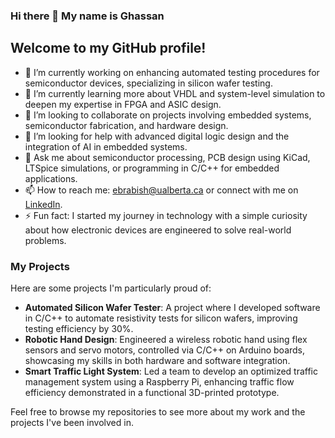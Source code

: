 ### Hi there 👋 My name is Ghassan

Welcome to my GitHub profile!
---
- 🔭 I’m currently working on enhancing automated testing procedures for semiconductor devices, specializing in silicon wafer testing.
- 🌱 I’m currently learning more about VHDL and system-level simulation to deepen my expertise in FPGA and ASIC design.
- 👯 I’m looking to collaborate on projects involving embedded systems, semiconductor fabrication, and hardware design.
- 🤔 I’m looking for help with advanced digital logic design and the integration of AI in embedded systems.
- 💬 Ask me about semiconductor processing, PCB design using KiCad, LTSpice simulations, or programming in C/C++ for embedded applications.
- 📫 How to reach me: [ebrabish@ualberta.ca](mailto:ebrabish@ualberta.ca) or connect with me on [LinkedIn](https://www.linkedin.com/in/ghassan-ebrabish/).
- ⚡ Fun fact: I started my journey in technology with a simple curiosity about how electronic devices are engineered to solve real-world problems.

### My Projects
Here are some projects I'm particularly proud of:
- **Automated Silicon Wafer Tester**: A project where I developed software in C/C++ to automate resistivity tests for silicon wafers, improving testing efficiency by 30%.
- **Robotic Hand Design**: Engineered a wireless robotic hand using flex sensors and servo motors, controlled via C/C++ on Arduino boards, showcasing my skills in both hardware and software integration.
- **Smart Traffic Light System**: Led a team to develop an optimized traffic management system using a Raspberry Pi, enhancing traffic flow efficiency demonstrated in a functional 3D-printed prototype.

Feel free to browse my repositories to see more about my work and the projects I've been involved in.
